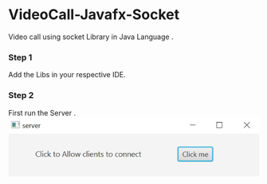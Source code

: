 # VideoCall-Javafx-Socket
Video call using socket Library in Java Language .

### Step 1
Add the Libs in your respective IDE.

### Step 2
 First run the Server .
 ![Server!](Pictures/Server1.png)
